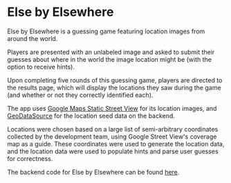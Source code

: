 # Else by Elsewhere

Else by Elsewhere is a guessing game featuring location images from around the world.

Players are presented with an unlabeled image and asked to submit their guesses about where in the world the image location might be (with the option to receive hints).

Upon completing five rounds of this guessing game, players are directed to the results page, which will display the locations they saw during the game (and whether or not they correctly identified each).

The app uses [Google Maps Static Street View](https://developers.google.com/maps/documentation/streetview/overview) for its location images, and [GeoDataSource](https://www.geodatasource.com/web-service) for the location seed data on the backend.

Locations were chosen based on a large list of semi-arbitrary coordinates collected by the development team, using Google Street View's coverage map as a guide. These coordinates were used to generate the location data, and the location data were used to populate hints and parse user guesses for correctness.

The backend code for Else by Elsewhere can be found [here](https://github.com/where-in-the-search/where-in-the-search-backend).